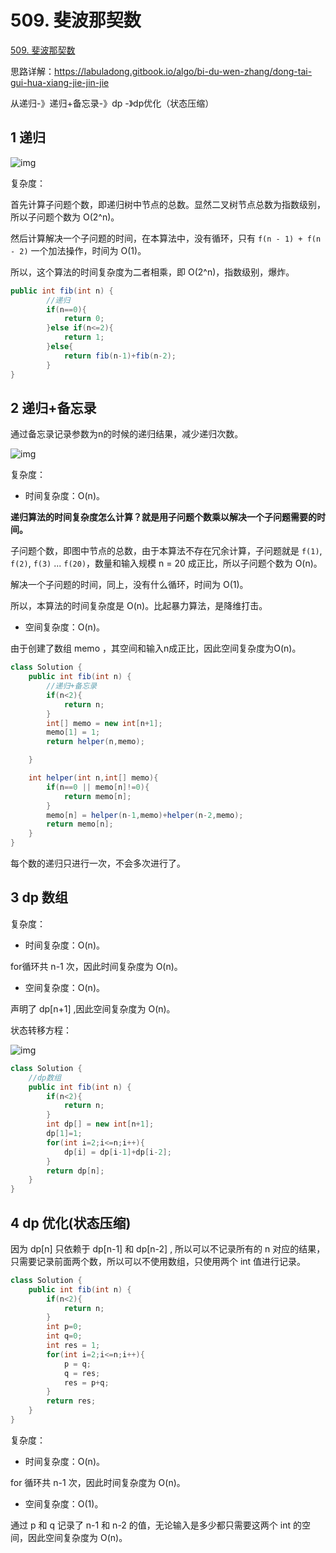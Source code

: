 # 509. 斐波那契数

[509. 斐波那契数](https://leetcode-cn.com/problems/fibonacci-number/)

思路详解：https://labuladong.gitbook.io/algo/bi-du-wen-zhang/dong-tai-gui-hua-xiang-jie-jin-jie

从递归-》递归+备忘录-》dp -》dp优化（状态压缩）

## 1 递归

![img](https://gblobscdn.gitbook.com/assets%2F-MWvhB2heCSJoT6IpxDY%2Fsync%2F70af23686865b425f7b88f172ac696878985f4c6.jpg?alt=media)

复杂度：

首先计算子问题个数，即递归树中节点的总数。显然二叉树节点总数为指数级别，所以子问题个数为 O(2^n)。

然后计算解决一个子问题的时间，在本算法中，没有循环，只有 `f(n - 1) + f(n - 2)` 一个加法操作，时间为 O(1)。

所以，这个算法的时间复杂度为二者相乘，即 O(2^n)，指数级别，爆炸。

```java
public int fib(int n) {
        //递归
        if(n==0){
            return 0;
        }else if(n<=2){
            return 1;
        }else{
            return fib(n-1)+fib(n-2);
        }
}
```



## 2 递归+备忘录

通过备忘录记录参数为n的时候的递归结果，减少递归次数。

![img](https://gblobscdn.gitbook.com/assets%2F-MWvhB2heCSJoT6IpxDY%2Fsync%2Fe6547795e536cbd16b7f5f23da637032cc88e87e.jpg?alt=media)

复杂度：

- 时间复杂度：O(n)。

**递归算法的时间复杂度怎么计算？就是用子问题个数乘以解决一个子问题需要的时间。**

子问题个数，即图中节点的总数，由于本算法不存在冗余计算，子问题就是 `f(1)`, `f(2)`, `f(3)` ... `f(20)`，数量和输入规模 n = 20 成正比，所以子问题个数为 O(n)。

解决一个子问题的时间，同上，没有什么循环，时间为 O(1)。

所以，本算法的时间复杂度是 O(n)。比起暴力算法，是降维打击。

- 空间复杂度：O(n)。

由于创建了数组 memo ，其空间和输入n成正比，因此空间复杂度为O(n)。

```java
class Solution {
    public int fib(int n) {
        //递归+备忘录
        if(n<2){
            return n;
        }
        int[] memo = new int[n+1];
        memo[1] = 1;
        return helper(n,memo);

    }

    int helper(int n,int[] memo){
        if(n==0 || memo[n]!=0){
            return memo[n];
        }    
        memo[n] = helper(n-1,memo)+helper(n-2,memo);
        return memo[n];
    }
}
```

每个数的递归只进行一次，不会多次进行了。

## 3 dp 数组

复杂度：

- 时间复杂度：O(n)。

for循环共 n-1 次，因此时间复杂度为 O(n)。

- 空间复杂度：O(n)。

声明了 dp[n+1] ,因此空间复杂度为 O(n)。 

状态转移方程：

![img](https://gblobscdn.gitbook.com/assets%2F-MWvhB2heCSJoT6IpxDY%2Fsync%2F6b54539705dc61842749cf10bfa80e367c912664.png?alt=media)

```java
class Solution {
    //dp数组
    public int fib(int n) {
        if(n<2){
            return n;
        }
        int dp[] = new int[n+1];
        dp[1]=1;
        for(int i=2;i<=n;i++){
            dp[i] = dp[i-1]+dp[i-2];
        }
        return dp[n];
    }
}
```

## 4 dp 优化(状态压缩)

因为 dp[n] 只依赖于 dp[n-1] 和 dp[n-2] , 所以可以不记录所有的 n 对应的结果，只需要记录前面两个数，所以可以不使用数组，只使用两个 int 值进行记录。

```java
class Solution {
    public int fib(int n) {
        if(n<2){
            return n;
        }
        int p=0;
        int q=0;
        int res = 1;
        for(int i=2;i<=n;i++){
            p = q;
            q = res;
            res = p+q;
        }
        return res;
    }
}
```

复杂度：

- 时间复杂度：O(n)。

for 循环共 n-1 次，因此时间复杂度为 O(n)。

- 空间复杂度：O(1)。

通过 p 和 q 记录了 n-1 和 n-2 的值，无论输入是多少都只需要这两个 int 的空间，因此空间复杂度为 O(n)。